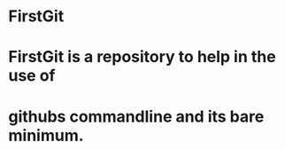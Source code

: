 # FirstGit

# FirstGit is a repository to help in the use of # 
# githubs commandline and its bare minimum.